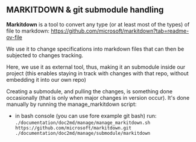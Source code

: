 ## MARKITDOWN & git submodule handling

**Markitdown** is a tool to convert any type (or at least most of the types) of file to markdown: https://github.com/microsoft/markitdown?tab=readme-ov-file

We use it to change specifications into markdown files that can then be subjected to changes tracking.

Here, we use it as external tool, thus, making it an submodule inside our project (this enables staying in track with changes with that repo, without embedding it into our own repo)

Creating a submodule, and pulling the changes, is something done occasionally (that is only when major changes in version occur).
It's done manually by running the manage_markitdown script:

- in bash console (you can use fore example git bash) run:
  ``./documentation/doc2md/manage/manage_markitdown.sh https://github.com/microsoft/markitdown.git ./documentation/doc2md/manage/submodule/markitdown``



